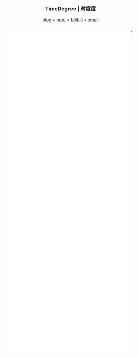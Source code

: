<h3 align="center"> TimeDegree | 时度度</h3>

<p align="center">
  <a href="https://blog.timedegree.cc/">blog</a> •
  <a href="https://note.timedegree.cc/">note</a> •
  <a href="https://space.bilibili.com/10077094">bilibili</a> •
  <a href="timedegree12@gmail.com">email</a>
</p>

<!-- ![Metrics](https://github.com/timedegree/timedegree/blob/master/github-metrics.svg) -->

<p align="center">
  <a href="https://github.com/timedegree">
    <img width="400" align="top" src="https://github.com/timedegree/timedegree/blob/main/metrics.left.svg" />
  </a>
  &emsp;
  <a href="https://github.com/timedegree">
    <img width="400" align="top" src="https://github.com/timedegree/timedegree/blob/main/metrics.right.svg" />
  </a>
</p>
